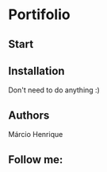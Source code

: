 # Portifolio

## Start

## Installation
Don't need to do anything :)

## Authors
Márcio Henrique 


## Follow me:
